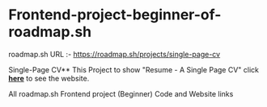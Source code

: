 # Frontend-project-beginner-of-roadmap.sh

roadmap.sh URL :- https://roadmap.sh/projects/single-page-cv

Single-Page CV**
This Project to show "Resume - A Single Page CV" click [**here**](https://roshan-269.github.io/Frontend-project-beginner-of-roadmap.sh/) to see the website.

All roadmap.sh Frontend project (Beginner) Code and Website links
